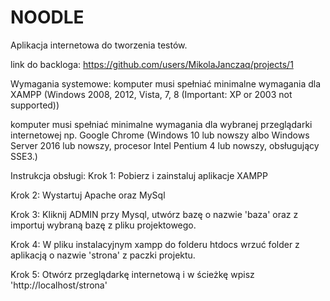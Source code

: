 # NOODLE
Aplikacja internetowa do tworzenia testów.

link do backloga:
https://github.com/users/MikolaJanczaq/projects/1

Wymagania systemowe:
komputer musi spełniać minimalne wymagania dla XAMPP (Windows 2008, 2012, Vista, 7, 8 (Important: XP or 2003 not supported))

komputer musi spełniać minimalne wymagania dla wybranej przeglądarki internetowej np. Google Chrome (Windows 10 lub nowszy albo Windows Server 2016 lub nowszy, procesor Intel Pentium 4 lub nowszy, obsługujący SSE3.)

Instrukcja obsługi:
Krok 1:
Pobierz i zainstaluj aplikacje XAMPP

Krok 2:
Wystartuj Apache oraz MySql

Krok 3:
Kliknij ADMIN przy Mysql, utwórz bazę o nazwie 'baza' oraz z importuj wybraną bazę z pliku projektowego.

Krok 4:
W pliku instalacyjnym xampp do folderu htdocs wrzuć folder z aplikacją o nazwie 'strona' z paczki projektu.

Krok 5:
Otwórz przeglądarkę internetową i w ścieżkę wpisz 'http://localhost/strona'
